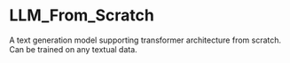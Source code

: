 # LLM_From_Scratch

 A text generation model supporting transformer architecture from scratch.
 Can be trained on any textual data.
